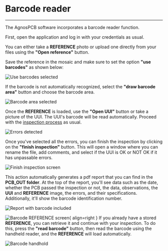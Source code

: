 # **Barcode reader**
___

The AgnosPCB software incorporates a barcode reader function.

First, open the application and log in with your credentials as usual.



You can either take a **REFERENCE** photo or upload one directly from your files using the **"Open reference"** button.

Save the reference in the mosaic and make sure to set the option **"use barcodes"** as shown below:

![Use barcodes selected](../assets/use-barcodes.png)

If the barcode is not automatically recognized, select the **"draw barcode area"** button and choose the barcode area.

![Barcode area selected](../assets/barcode-area.png)

Once the **REFERENCE** is loaded, use the **"Open UUI"** button or take a picture of the UUI. The UUI's barcode will be read automatically.
Proceed with the [inspection process](Inspection_workflow.md/#how-to-do-an-inspection) as usual. 

![Errors detected](../assets/barcode-errors.png)

Once you've selected all the errors, you can finish the inspection by clicking on the **"finish inspection"** button. This will open a window where you can rename the file, add comments, and select if the UUI is OK or NOT OK if it has unpassable errors.

![Finish inspection screen](../assets/finish-inspecttion-barcode.png)

This action automatically generates a pdf report that you can find in the **PCB_OUT folder**. At the top of the report, you'll see data such as the date, whether the PCB passed the inspection or not, the data, observations, the **UUI** and **REFERENCE** image, the errors, and their specifications. Additionally, it'll show the barcode identification number.

![Report with barcode included](../assets/barcode-report.png)


![Barcode REFERENCE screen](../assets/barcode-reference.png){ align=right }
If you already have a stored **REFERENCE**, you can retrieve it and continue with your inspection. To do this, press the **"read barcode"** button, then read the barcode using the handheld reader, and the **REFERENCE** will load automatically.


![Barcode handhold](../assets/barcode-handhold.png)


